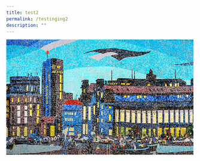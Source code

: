 ```yaml
---
title: test2
permalink: /testinging2
description: ""
---
```

<style type="text/css">

  a.hovertext {
    position: relative;
    width: 500px;
    text-decoration: none !important;
    text-align: center;
  }
  a.hovertext::after {
    content: attr(title);
    position: absolute;
    left: 0;
    bottom: 0;
    padding: 0.5em 20px;
    width: 460px;
    background: rgba(0,0,0,0.8);
    text-decoration: none !important;
    color: #fff;
    opacity: 0;
    -webkit-transition: 0.5s;
    -moz-transition: 0.5s;
    -o-transition: 0.5s;
    -ms-transition: 0.5s;
  }
  a.hovertext:hover::after, a.hovertext:focus::after {
    opacity: 1.0;
  }

</style>

<p><a class="hovertext" href="/vol-17/issue-2/jul-sep-2021/murals" title="The title attribute of the link appears over the image on hover"><img src="/images/vol-17-issue-2/murals/Mural_Main2.jpg" width="500" height="309" border="0" alt=""></a></p>